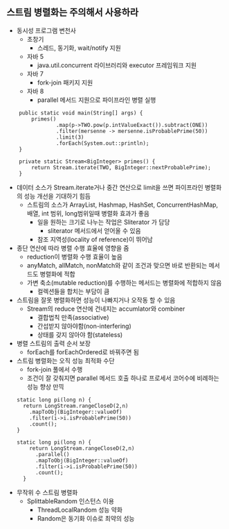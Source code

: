 ## 스트림 병렬화는 주의해서 사용하라
* 동시성 프로그램 변천사
  - 초창기
    - 스레드, 동기화, wait/notify 지원
  - 자바 5
    - java.util.concurrent 라이브러리와 executor 프레임워크 지원
  - 자바 7
    - fork-join 패키지 지원
  - 자바 8
    - parallel 메서드 지원으로 파이프라인 병렬 실행 
```
    public static void main(String[] args) {
        primes()
                .map(p->TWO.pow(p.intValueExact()).subtract(ONE))
                .filter(mersenne -> mersenne.isProbablePrime(50))
                .limit(3)
                .forEach(System.out::println);
    }

    private static Stream<BigInteger> primes() {
        return Stream.iterate(TWO, BigInteger::nextProbablePrime);
    }
```

* 데이터 소스가 Stream.iterate거나 중간 연산으로 limit을 쓰면 파이프라인 병렬화의 성능 개선을 기대하기 힘듬
  - 스트림의 소스가 ArrayList, Hashmap, HashSet, ConcurrentHashMap, 배열, int 범위, long범위일때 병렬화 효과가 좋음
    - 일을 원하는 크기로 나누는 작업은 Sliterator 가 담당
      - sliterator 메서드에서 얻어올 수 있음
    - 참조 지역성(locality of reference)이 뛰어남
* 종단 연산에 따라 병렬 수행 효율에 영향을 줌 
  - reduction이 병렬화 수행 효율이 높음
  - anyMatch, allMatch, nonMatch와 같이 조건과 맞으면 바로 반환되는 메서드도 병렬화에 적합
  - 가변 축소(mutable reduction)를 수행하는 메서드는 병렬화에 적합하지 않음
    - 컬렉션들을 합치는 부담이 큼
* 스트림을 잘못 병렬화하면 성능이 나빠지거나 오작동 할 수 있음
  - Stream의 reduce 연산에 건네지는 accumlator와 combiner
    - 결합법칙 만족(associative)
    - 간섭받지 않아야함(non-interfering)
    - 상태를 갖지 않아야 함(stateless)
* 병렬 스트림의 출력 순서 보장
  - forEach를 forEachOrdered로 바꿔주면 됨
* 스트림 병렬화는 오직 성능 최적화 수단
  - fork-join 풀에서 수행
  - 조건이 잘 갖춰지면 parallel 메서드 호출 하나로 프로세서 코어수에 비례하는 성능 향상 만끽
  ```
  static long pi(long n) {
    return LongStream.rangeCloseD(2,n)
      .mapToObj(BigInteger::valueOf)
      .filter(i->i.isProbablePrime(50))
      .count();
  }
  
  static long pi(long n) {
      return LongStream.rangeCloseD(2,n)
        .parallel()
        .mapToObj(BigInteger::valueOf)
        .filter(i->i.isProbablePrime(50))
        .count();
    }
  ```
* 무작위 수 스트림 병렬화
  - SplittableRandom 인스턴스 이용
    - ThreadLocalRandom 성능 약화
    - Random은 동기화 이슈로 최약의 성능
     